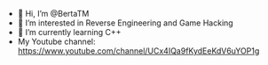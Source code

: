 - 👋 Hi, I’m @BertaTM
- 👀 I’m interested in Reverse Engineering and Game Hacking
- 🌱 I’m currently learning C++
- My Youtube channel: https://www.youtube.com/channel/UCx4IQa9fKydEeKdV6uYOP1g

<!---
BertaTM/BertaTM is a ✨ special ✨ repository because its `README.md` (this file) appears on your GitHub profile.
You can click the Preview link to take a look at your changes.
--->
